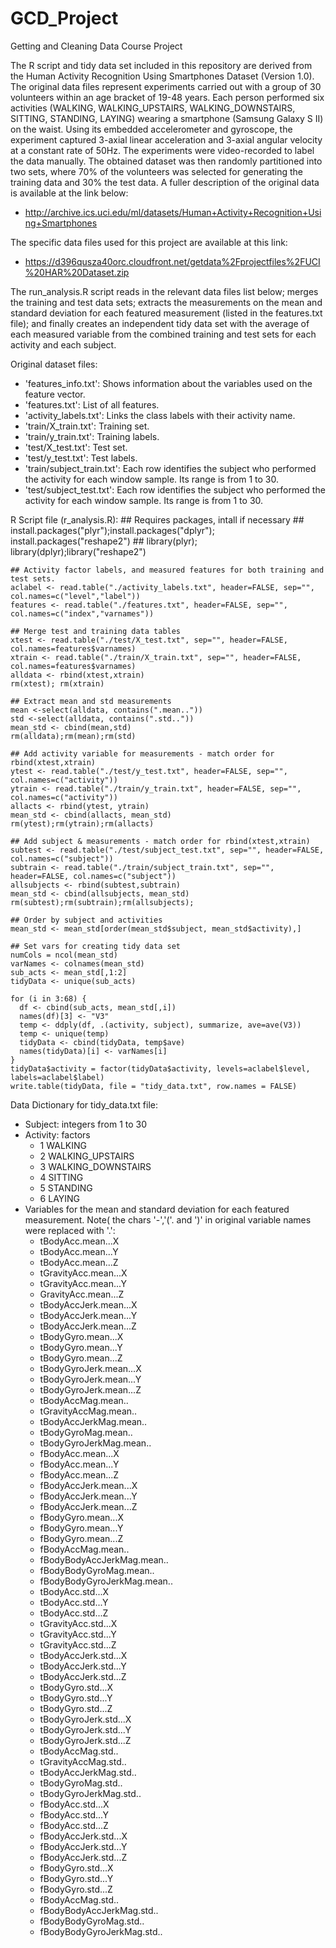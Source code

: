 # GCD_Project
Getting and Cleaning Data Course Project

The R script and tidy data set included in this repository are derived from the Human Activity Recognition Using Smartphones Dataset (Version 1.0).  The original data files represent experiments carried out with a group of 30 volunteers within an age bracket of 19-48 years. Each person performed six activities (WALKING, WALKING_UPSTAIRS, WALKING_DOWNSTAIRS, SITTING, STANDING, LAYING) wearing a smartphone (Samsung Galaxy S II) on the waist.  Using its embedded accelerometer and gyroscope, the experiment captured 3-axial linear acceleration and 3-axial angular velocity at a constant rate of 50Hz. The experiments were video-recorded to label the data manually.  The obtained dataset was then randomly partitioned into two sets, where 70% of the volunteers was selected for generating the training data and 30% the test data. A fuller description of the original data is available at the link below:
  - http://archive.ics.uci.edu/ml/datasets/Human+Activity+Recognition+Using+Smartphones

The specific data files used for this project are available at this link: 
  - https://d396qusza40orc.cloudfront.net/getdata%2Fprojectfiles%2FUCI%20HAR%20Dataset.zip

The run_analysis.R script reads in the relevant data files list below;  merges the training and test data sets; extracts the measurements on the mean and standard deviation for each featured measurement (listed in the features.txt file); and finally creates an independent tidy data set with the average of each measured variable from the combined training and test sets for each activity and each subject.  

Original dataset files:
  - 'features_info.txt': Shows information about the variables used on the feature vector.
  - 'features.txt': List of all features.
  - 'activity_labels.txt': Links the class labels with their activity name.
  - 'train/X_train.txt': Training set.
  - 'train/y_train.txt': Training labels.
  - 'test/X_test.txt': Test set.
  - 'test/y_test.txt': Test labels.
  - 'train/subject_train.txt': Each row identifies the subject who performed the activity for each window sample. Its range is from 1 to 30. 
  - 'test/subject_test.txt': Each row identifies the subject who performed the activity for each window sample. Its range is from 1 to 30. 
  
R Script file (r_analysis.R):
    ## Requires packages, intall if necessary
    ## install.packages("plyr");install.packages("dplyr"); install.packages("reshape2")
    ## library(plyr); library(dplyr);library("reshape2")
  
    ## Activity factor labels, and measured features for both training and test sets.
    aclabel <- read.table("./activity_labels.txt", header=FALSE, sep="", col.names=c("level","label"))
    features <- read.table("./features.txt", header=FALSE, sep="",  col.names=c("index","varnames"))
    
    ## Merge test and training data tables
    xtest <- read.table("./test/X_test.txt", sep="", header=FALSE, col.names=features$varnames) 
    xtrain <- read.table("./train/X_train.txt", sep="", header=FALSE, col.names=features$varnames)
    alldata <- rbind(xtest,xtrain)
    rm(xtest); rm(xtrain)
    
    ## Extract mean and std measurements  
    mean <-select(alldata, contains(".mean.."))
    std <-select(alldata, contains(".std.."))
    mean_std <- cbind(mean,std)  
    rm(alldata);rm(mean);rm(std)
  
    ## Add activity variable for measurements - match order for rbind(xtest,xtrain)
    ytest <- read.table("./test/y_test.txt", header=FALSE, sep="",  col.names=c("activity"))
    ytrain <- read.table("./train/y_train.txt", header=FALSE, sep="",  col.names=c("activity"))
    allacts <- rbind(ytest, ytrain)
    mean_std <- cbind(allacts, mean_std)
    rm(ytest);rm(ytrain);rm(allacts)
  
    ## Add subject & measurements - match order for rbind(xtest,xtrain)
    subtest <- read.table("./test/subject_test.txt", sep="", header=FALSE, col.names=c("subject"))  
    subtrain <- read.table("./train/subject_train.txt", sep="", header=FALSE, col.names=c("subject"))
    allsubjects <- rbind(subtest,subtrain)
    mean_std <- cbind(allsubjects, mean_std)
    rm(subtest);rm(subtrain);rm(allsubjects);
  
    ## Order by subject and activities
    mean_std <- mean_std[order(mean_std$subject, mean_std$activity),]
  
    ## Set vars for creating tidy data set
    numCols = ncol(mean_std)
    varNames <- colnames(mean_std) 
    sub_acts <- mean_std[,1:2]
    tidyData <- unique(sub_acts)
  
    for (i in 3:68) {
      df <- cbind(sub_acts, mean_std[,i])
      names(df)[3] <- "V3"
      temp <- ddply(df, .(activity, subject), summarize, ave=ave(V3))
      temp <- unique(temp)
      tidyData <- cbind(tidyData, temp$ave)
      names(tidyData)[i] <- varNames[i]               
    }
    tidyData$activity = factor(tidyData$activity, levels=aclabel$level, labels=aclabel$label)
    write.table(tidyData, file = "tidy_data.txt", row.names = FALSE)
 

Data Dictionary for tidy_data.txt file:
  - Subject: integers from 1 to 30
  - Activity: factors 
    - 1 WALKING
    - 2 WALKING_UPSTAIRS
    - 3 WALKING_DOWNSTAIRS
    - 4 SITTING
    - 5 STANDING
    - 6 LAYING
  - Variables for the mean and standard deviation for each featured measurement.  Note( the chars '-','('. and ')' in original variable names were replaced with '.':
    - tBodyAcc.mean...X
    - tBodyAcc.mean...Y
    - tBodyAcc.mean...Z
    - tGravityAcc.mean...X
    - tGravityAcc.mean...Y
    - GravityAcc.mean...Z
    - tBodyAccJerk.mean...X
    - tBodyAccJerk.mean...Y
    - tBodyAccJerk.mean...Z
    - tBodyGyro.mean...X
    - tBodyGyro.mean...Y
    - tBodyGyro.mean...Z
    - tBodyGyroJerk.mean...X
    - tBodyGyroJerk.mean...Y
    - tBodyGyroJerk.mean...Z
    - tBodyAccMag.mean..
    - tGravityAccMag.mean..
    - tBodyAccJerkMag.mean..
    - tBodyGyroMag.mean..
    - tBodyGyroJerkMag.mean..
    - fBodyAcc.mean...X
    - fBodyAcc.mean...Y
    - fBodyAcc.mean...Z
    - fBodyAccJerk.mean...X
    - fBodyAccJerk.mean...Y
    - fBodyAccJerk.mean...Z
    - fBodyGyro.mean...X
    - fBodyGyro.mean...Y
    - fBodyGyro.mean...Z
    - fBodyAccMag.mean..
    - fBodyBodyAccJerkMag.mean..
    - fBodyBodyGyroMag.mean.. 
    - fBodyBodyGyroJerkMag.mean.. 
    - tBodyAcc.std...X 
    - tBodyAcc.std...Y 
    - tBodyAcc.std...Z 
    - tGravityAcc.std...X 
    - tGravityAcc.std...Y 
    - tGravityAcc.std...Z 
    - tBodyAccJerk.std...X 
    - tBodyAccJerk.std...Y 
    - tBodyAccJerk.std...Z 
    - tBodyGyro.std...X 
    - tBodyGyro.std...Y 
    - tBodyGyro.std...Z 
    - tBodyGyroJerk.std...X 
    - tBodyGyroJerk.std...Y 
    - tBodyGyroJerk.std...Z 
    - tBodyAccMag.std.. 
    - tGravityAccMag.std.. 
    - tBodyAccJerkMag.std.. 
    - tBodyGyroMag.std.. 
    - tBodyGyroJerkMag.std.. 
    - fBodyAcc.std...X 
    - fBodyAcc.std...Y 
    - fBodyAcc.std...Z 
    - fBodyAccJerk.std...X 
    - fBodyAccJerk.std...Y 
    - fBodyAccJerk.std...Z 
    - fBodyGyro.std...X 
    - fBodyGyro.std...Y 
    - fBodyGyro.std...Z 
    - fBodyAccMag.std.. 
    - fBodyBodyAccJerkMag.std.. 
    - fBodyBodyGyroMag.std.. 
    - fBodyBodyGyroJerkMag.std..






